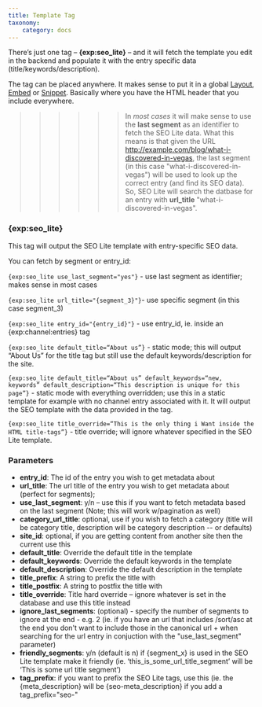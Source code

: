 ```yaml
---
title: Template Tag
taxonomy:
    category: docs
---
```


There’s just one tag – **{exp:seo_lite}** – and it will fetch the template you edit in the backend and populate it with the entry specific data (title/keywords/description).

The tag can be placed anywhere. It makes sense to put it in a global [Layout](https://docs.expressionengine.com/latest/templates/layouts.html), [Embed](https://docs.expressionengine.com/latest/templates/embedding.html) or [Snippet](https://docs.expressionengine.com/latest/templates/globals/snippets.html). Basically where you have the HTML header that you include everywhere.

>>>>>> In _most cases_ it will make sense to use the **last segment** as an identifier to fetch the SEO Lite data. What this means is that given the URL http://example.com/blog/what-i-discovered-in-vegas, the last segment (in this case "what-i-discovered-in-vegas") will be used to look up the correct entry (and find its SEO data). So, SEO Lite will search the datbase for an entry with **url_title** "what-i-discovered-in-vegas".

### {exp:seo_lite}

This tag will output the SEO Lite template with entry-specific SEO data.

You can fetch by segment or entry_id:

`{exp:seo_lite use_last_segment="yes"}` - use last segment as identifier; makes sense in most cases

`{exp:seo_lite url_title="{segment_3}"}`- use specific segment (in this case segment_3)

`{exp:seo_lite entry_id="{entry_id}"}` - use entry_id, ie. inside an {exp:channel:entries} tag

`{exp:seo_lite default_title=“About us”}` - static mode; this will output “About Us” for the title tag but still use the default keywords/description for the site.

`{exp:seo_lite default_title=“About us” default_keywords=“new, keywords” default_description=“This description is unique for this page”}` - static mode with everything overridden; use this in a static template for example with no channel entry associated with it. It will output the SEO template with the data provided in the tag.

`{exp:seo_lite title_override=“This is the only thing i Want inside the HTML title-tags”}` - title override; will ignore whatever specified in the SEO Lite template.


### Parameters

* **entry_id**: The id of the entry you wish to get metadata about
* **url_title**: The url title of the entry you wish to get metadata about (perfect for segments);
* **use_last_segment**: y/n – use this if you want to fetch metadata based on the last segment (Note; this will work w/pagination as well)
* **category_url_title**: optional, use if you wish to fetch a category (title will be category title, description will be category description -- or defaults)
* **site_id**: optional, if you are getting content from another site then the current use this
* **default_title**: Override the default title in the template
* **default_keywords**: Override the default keywords in the template
* **default_description**: Override the default description in the template
* **title_prefix**: A string to prefix the title with
* **title_postfix**: A string to postfix the title with
* **title_override**: Title hard override – ignore whatever is set in the database and use this title instead
* **ignore_last_segments**: (optional) - specify the number of segments to ignore at the end - e.g. 2 (ie. if you have an url that includes /sort/asc at the end you don't want to include those in the canonical url + when searching for the url entry in conjuction with the "use_last_segment" parameter)
* **friendly_segments**: y/n (default is n) if {segment_x} is used in the SEO Lite template make it friendly (ie. ‘this_is_some_url_title_segment’ will be ‘This is some url title segment’)
* **tag_prefix**: if you want to prefix the SEO Lite tags, use this (ie. the {meta_description} will be {seo-meta_description} if you add a tag_prefix="seo-"